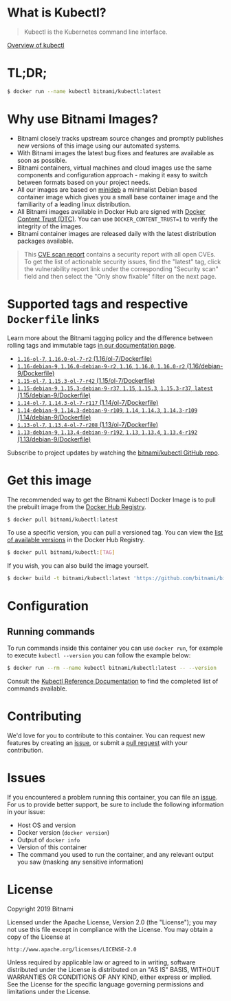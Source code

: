 
# What is Kubectl?

> Kubectl is the Kubernetes command line interface.

[Overview of kubectl](https://kubernetes.io/docs/reference/kubectl/overview/)

# TL;DR;

```bash
$ docker run --name kubectl bitnami/kubectl:latest
```

# Why use Bitnami Images?

* Bitnami closely tracks upstream source changes and promptly publishes new versions of this image using our automated systems.
* With Bitnami images the latest bug fixes and features are available as soon as possible.
* Bitnami containers, virtual machines and cloud images use the same components and configuration approach - making it easy to switch between formats based on your project needs.
* All our images are based on [minideb](https://github.com/bitnami/minideb) a minimalist Debian based container image which gives you a small base container image and the familiarity of a leading linux distribution.
* All Bitnami images available in Docker Hub are signed with [Docker Content Trust (DTC)](https://docs.docker.com/engine/security/trust/content_trust/). You can use `DOCKER_CONTENT_TRUST=1` to verify the integrity of the images.
* Bitnami container images are released daily with the latest distribution packages available.


> This [CVE scan report](https://quay.io/repository/bitnami/kubectl?tab=tags) contains a security report with all open CVEs. To get the list of actionable security issues, find the "latest" tag, click the vulnerability report link under the corresponding "Security scan" field and then select the "Only show fixable" filter on the next page.

# Supported tags and respective `Dockerfile` links

Learn more about the Bitnami tagging policy and the difference between rolling tags and immutable tags [in our documentation page](https://docs.bitnami.com/containers/how-to/understand-rolling-tags-containers/).


* [`1.16-ol-7`, `1.16.0-ol-7-r2` (1.16/ol-7/Dockerfile)](https://github.com/bitnami/bitnami-docker-kubectl/blob/1.16.0-ol-7-r2/1.16/ol-7/Dockerfile)
* [`1.16-debian-9`, `1.16.0-debian-9-r2`, `1.16`, `1.16.0`, `1.16.0-r2` (1.16/debian-9/Dockerfile)](https://github.com/bitnami/bitnami-docker-kubectl/blob/1.16.0-debian-9-r2/1.16/debian-9/Dockerfile)
* [`1.15-ol-7`, `1.15.3-ol-7-r42` (1.15/ol-7/Dockerfile)](https://github.com/bitnami/bitnami-docker-kubectl/blob/1.15.3-ol-7-r42/1.15/ol-7/Dockerfile)
* [`1.15-debian-9`, `1.15.3-debian-9-r37`, `1.15`, `1.15.3`, `1.15.3-r37`, `latest` (1.15/debian-9/Dockerfile)](https://github.com/bitnami/bitnami-docker-kubectl/blob/1.15.3-debian-9-r37/1.15/debian-9/Dockerfile)
* [`1.14-ol-7`, `1.14.3-ol-7-r117` (1.14/ol-7/Dockerfile)](https://github.com/bitnami/bitnami-docker-kubectl/blob/1.14.3-ol-7-r117/1.14/ol-7/Dockerfile)
* [`1.14-debian-9`, `1.14.3-debian-9-r109`, `1.14`, `1.14.3`, `1.14.3-r109` (1.14/debian-9/Dockerfile)](https://github.com/bitnami/bitnami-docker-kubectl/blob/1.14.3-debian-9-r109/1.14/debian-9/Dockerfile)
* [`1.13-ol-7`, `1.13.4-ol-7-r208` (1.13/ol-7/Dockerfile)](https://github.com/bitnami/bitnami-docker-kubectl/blob/1.13.4-ol-7-r208/1.13/ol-7/Dockerfile)
* [`1.13-debian-9`, `1.13.4-debian-9-r192`, `1.13`, `1.13.4`, `1.13.4-r192` (1.13/debian-9/Dockerfile)](https://github.com/bitnami/bitnami-docker-kubectl/blob/1.13.4-debian-9-r192/1.13/debian-9/Dockerfile)

Subscribe to project updates by watching the [bitnami/kubectl GitHub repo](https://github.com/bitnami/bitnami-docker-kubectl).

# Get this image

The recommended way to get the Bitnami Kubectl Docker Image is to pull the prebuilt image from the [Docker Hub Registry](https://hub.docker.com/r/bitnami/kubectl).

```bash
$ docker pull bitnami/kubectl:latest
```

To use a specific version, you can pull a versioned tag. You can view the [list of available versions](https://hub.docker.com/r/bitnami/kubectl/tags/) in the Docker Hub Registry.

```bash
$ docker pull bitnami/kubectl:[TAG]
```

If you wish, you can also build the image yourself.

```bash
$ docker build -t bitnami/kubectl:latest 'https://github.com/bitnami/bitnami-docker-kubectl.git#master:1.15/debian-9'
```

# Configuration

## Running commands

To run commands inside this container you can use `docker run`, for example to execute `kubectl --version` you can follow the example below:

```bash
$ docker run --rm --name kubectl bitnami/kubectl:latest -- --version
```

Consult the [Kubectl Reference Documentation](https://kubernetes.io/docs/reference/generated/kubectl/kubectl-commands) to find the completed list of commands available.

# Contributing

We'd love for you to contribute to this container. You can request new features by creating an [issue](https://github.com/bitnami/bitnami-docker-kubectl/issues), or submit a [pull request](https://github.com/bitnami/bitnami-docker-kubectl/pulls) with your contribution.

# Issues

If you encountered a problem running this container, you can file an [issue](https://github.com/bitnami/bitnami-docker-kubectl/issues). For us to provide better support, be sure to include the following information in your issue:

- Host OS and version
- Docker version (`docker version`)
- Output of `docker info`
- Version of this container
- The command you used to run the container, and any relevant output you saw (masking any sensitive information)

# License

Copyright 2019 Bitnami

Licensed under the Apache License, Version 2.0 (the "License");
you may not use this file except in compliance with the License.
You may obtain a copy of the License at

    http://www.apache.org/licenses/LICENSE-2.0

Unless required by applicable law or agreed to in writing, software
distributed under the License is distributed on an "AS IS" BASIS,
WITHOUT WARRANTIES OR CONDITIONS OF ANY KIND, either express or implied.
See the License for the specific language governing permissions and
limitations under the License.
